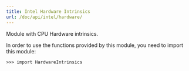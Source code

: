 ```yaml
---
title: Intel Hardware Intrinsics
url: /doc/api/intel/hardware/
---
```


Module with CPU Hardware intrinsics.

In order to use the functions provided by this module, you need to import this module:

```kalk
>>> import HardwareIntrinsics
```
